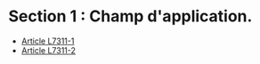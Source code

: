# Section 1 : Champ d'application.

* [Article L7311-1](./LEGIARTI000006904714.md)
* [Article L7311-2](./LEGIARTI000006904715.md)

